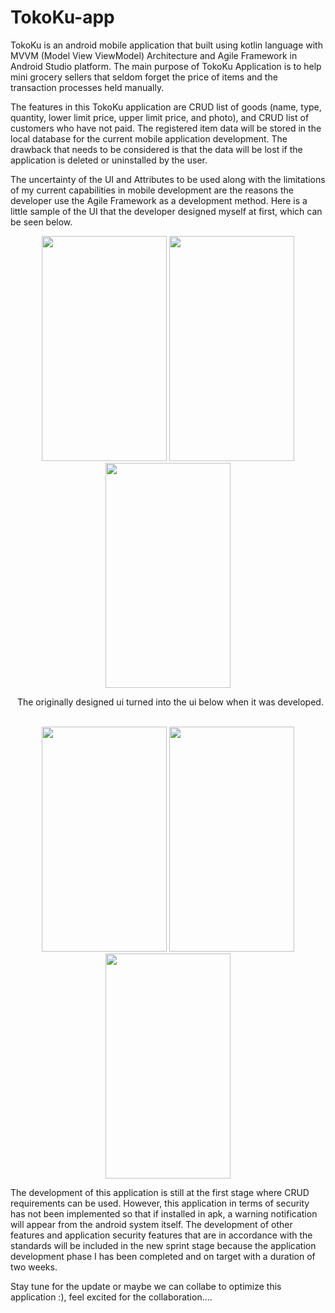 # TokoKu-app

<p>
TokoKu is an android mobile application that built using kotlin language with MVVM (Model View ViewModel) Architecture and Agile Framework in Android Studio platform. The main purpose of TokoKu Application is to help mini grocery sellers that seldom forget the price of items and the transaction processes held manually.

The features in this TokoKu application are CRUD list of goods (name, type, quantity, lower limit price, upper limit price, and photo), and CRUD list of customers who have not paid. The registered item data will be stored in the local database for the current mobile application development. The drawback that needs to be considered is that the data will be lost if the application is deleted or uninstalled by the user.

The uncertainty of the UI and Attributes to be used along with the limitations of my current capabilities in mobile development are the reasons the developer use the Agile Framework as a development method. Here is a little sample of the UI that the developer designed myself at first, which can be seen below.  
</p>

<p align="center">
  <img width="200" height="360" src="(https://github.com/TeddyAristan/tokoku-app/assets/53167369/bd77d58f-b769-4fad-85cd-c32ca2522659"/>
  <img width="200" height="360" src = "https://github.com/TeddyAristan/tokoku-app/assets/53167369/b90c1eb5-2a83-44ef-a629-5689ea863ffd"/>
  <img width="200" height="360" src = "https://github.com/TeddyAristan/tokoku-app/assets/53167369/d9d89d4c-6e6f-4f95-8813-742dabe2e79b"/>
</p>


<p align="center">
  &nbsp;
  The originally designed ui turned into the ui below when it was developed.
  &nbsp;
  <p align="center">
  <img  width="200" height="360" src="https://github.com/TeddyAristan/tokoku-app/assets/53167369/908a9077-baf6-4153-adde-10433355735c"/>
  <img  width="200" height="360" src="https://github.com/TeddyAristan/tokoku-app/assets/53167369/b3199666-125a-4e6c-94b0-27b241db448a"/>
  <img  width="200" height="360" src="https://github.com/TeddyAristan/tokoku-app/assets/53167369/cb695efa-58fd-4496-a3a3-3075b7895114"/>
  </p>
</p>

The development of this application is still at the first stage where CRUD requirements can be used. However, this application in terms of security has not been implemented so that if installed in apk, a warning notification will appear from the android system itself. The development of other features and application security features that are in accordance with the standards will be included in the new sprint stage because the application development phase I has been completed and on target with a duration of two weeks.

Stay tune for the update or maybe we can collabe to optimize this application :), feel excited for the collaboration....
  
